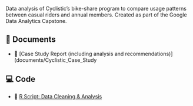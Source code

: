 Data analysis of Cyclistic’s bike-share program to compare usage patterns between casual riders and annual members. Created as part of the Google Data Analytics Capstone.

## 📂 Documents

- 📄 [Case Study Report (including analysis and recommendations)](documents/Cyclistic_Case_Study

## 💻 Code

- 🔧 [R Script: Data Cleaning & Analysis](code/Divvy_Exercise_R_Script.docx)
